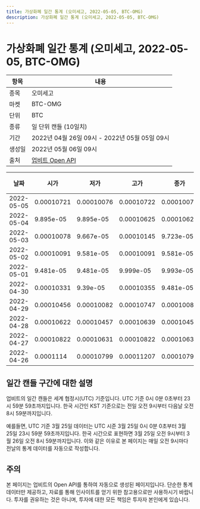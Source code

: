 ```yaml
---
title: 가상화폐 일간 통계 (오미세고, 2022-05-05, BTC-OMG)
description: 가상화폐 일간 통계 (오미세고, 2022-05-05, BTC-OMG)
---
```



가상화폐 일간 통계 (오미세고, 2022-05-05, BTC-OMG)
===

|항목|내용|
|--|--|
|종목|오미세고|
|마켓|BTC-OMG|
|단위|BTC|
|종류|일 단위 캔들 (10일치)|
|기간|2022년 04월 26일 09시 - 2022년 05월 05일 09시|
|생성일|2022년 05월 06일 09시|
|출처|[업비트 Open API](https://docs.upbit.com)|


|날짜|시가|저가|고가|종가|비고|
|--|--|--|--|--|--|
|2022-05-05|0.00010721|0.00010076|0.00010722|0.00010076|    |
|2022-05-04|9.895e-05|9.895e-05|0.00010625|0.00010625|    |
|2022-05-03|0.00010078|9.667e-05|0.00010145|9.723e-05|    |
|2022-05-02|0.00010091|9.581e-05|0.00010091|9.581e-05|    |
|2022-05-01|9.481e-05|9.481e-05|9.999e-05|9.993e-05|    |
|2022-04-30|0.00010331|9.39e-05|0.00010355|9.481e-05|    |
|2022-04-29|0.00010456|0.00010082|0.00010747|0.00010082|    |
|2022-04-28|0.00010622|0.00010457|0.00010639|0.00010457|    |
|2022-04-27|0.00010822|0.00010631|0.00010822|0.00010631|    |
|2022-04-26|0.0001114|0.00010799|0.00011207|0.00010799|    |


일간 캔들 구간에 대한 설명
---


업비트의 일간 캔들은 세계 협정시(UTC) 기준입니다. 
UTC 기준 0시 0분 0초부터 23시 59분 59초까지입니다. 
한국 시간인 KST 기준으로는 전일 오전 9시부터 다음날 오전 8시 59분까지입니다. 


예를들면, UTC 기준 3월 25일 데이터는 UTC 시준 3월 25일 0시 0분 0초부터 3월 25일 23시 59분 59초까지입니다. 
한국 시간으로 표현하면 3월 25일 오전 9시부터 3월 26일 오전 8시 59분까지입니다. 
이와 같은 이유로 본 페이지는 매일 오전 9시마다 전날의 통계 데이터를 자동으로 작성합니다. 


주의
---


본 페이지는 업비트의 Open API를 통하여 자동으로 생성된 페이지입니다. 
단순한 통계 데이터만 제공하고, 자료를 통해 인사이트를 얻기 위한 참고용으로만 사용하시기 바랍니다. 
투자를 권유하는 것은 아니며, 투자에 대한 모든 책임은 투자자 본인에게 있습니다. 
